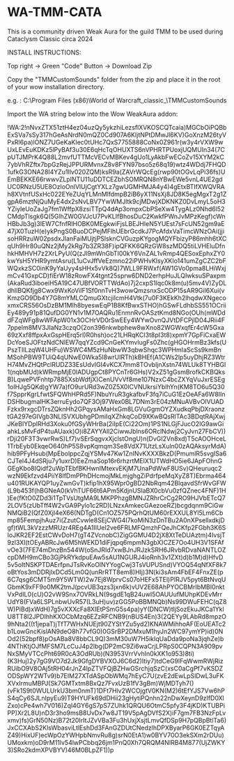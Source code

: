 # WA-TMM-CATA
This is a community driven Weak Aura for the guild TMM to be used during Cataclysm Classic circa 2024


INSTALL INSTRUCTIONS:

Top right -> Green "Code" Button -> Download Zip

Copy the "TMMCustomSounds" folder from the zip and place it in the root of your wow installation directory.

e.g. : C:\Program Files (x86)\World of Warcraft\_classic_\TMMCustomSounds

Import the WA string below into the Wow WeakAura addon:

!WA:2!nNvxZTX51ztH4ez04uzQy5ykzhiLezsflXVKOSCQTcaia)MGCbOiPQBbExSVa7sSy317hGeAsNrdN0mQZ0Cd907A6KIjtNPtDMwJl6KV)GoXnzM26tyVPxRl6pa)lONZ7UGeKaKIec0tUHc7QxS7755888CoNx0Z961r(w3y4rVXW9wUxLEvEuKDKz5lPyBAf3u30E6qHcTqOHUXTS6nVPHRTPUoxjUQMUIn34(7CpUTJMPrK4Q88L2mvfUTTMcVECvMBKev4gUo1LyAkbFwECoZv15XYM2kC7ybVhRZftx7bpGzRejJPPURMvnxZ8v8FYN97bso5z68q19)wtz4WDdj7FHQD1ufkG3ONA28I4YZu1Ilv020ZQM)ksR9a(ZAVrWQcEg(rwp90tOGvLqPi36fs)UEmBEKKE66rwwvZLpINTU11uDDTCEZbhSOMRQN8nYBwEWe5vnL4UE2gdUC0RNzU5UE8OzIoOnlVlUjCgtYXLz7gwUGMHMJA4y4)4gEtxBTIfXWQVRAh8XVtnfUSxHc022EYeZUqYLMnMlfdmpB2iB6yX11NsXj8JD8K5egMgxT2g1ZgpA6mztNjQuMyE4dx2sNvLBV7YwWMJltk9cjMDwjXDKNKZ0DvLmyL5oH3YZiyleUoZaJg7fm1WffpX8zsiTTpQ4dAp3ompxCbPSeXw4TygALz0Nhd6l52CMdpTlsgk6Q(5GlhZW0GVJcU7PvKLIfBhosDuC2KwkfPWnJvMPzKegf)cWnHBbJb3g)3lEW7CfnfRlHOBK0MEgkwiFjsLBEJHIeN5YUEst7sFcUN52gm9aE47jX0TuzH(e)ykPngS0BuoDCPejMFlhUEbrGcdkJ7PcAfdxVaTimcWNzOAi(jjisoHRRzuW02psdxJIanFaiMUjtjPSlsknCVGuzpKYgogMQYFbizyP86mhh6tXCqUh9Hr80uQNz2jMy2kRg7b3ZR38F)ipQFKK6QRzGW8szMDQ5tiLVHEluDfnhkHMHVH7z2XrLPyU(Q(zJl9mWnGbTI00kY6VnZAL1vRmp4QESoxEphxZY0kwYsH5YHR9ymtAsru(L1uCvJffVeEzmno22iPWHvKlsyXKIo141umZgCZC2bFWQxkzSC0inK9yYaUyy4sHHx5vVk8Q)7WLL9FRWxf(AW1GVo0pma8LHiWxjmCv41GxpCD)fiErW18zRowFX4tgnt25sprw6DND2erhpHuJLQIwksuSPaxpm(AkaRud3iboeiH5A19C47UBfVORTTWdAo)7j2cxpS1lqc0k8m(u)5mv4V)ZyDLdhllBQKfjg8Cwx9WxKoVilF1Sf0nnTvH3wowQmzsnxScODP15sAR9Gil6Xui(vKmzGO9Db4Y7G8mYMLCQmuGXtcjiIcmH4Vtk(7u0F3KEkKh2lhqdwXNgecoxmxCRS56OsDzBM1Mlh8byeswEqP1B8KfBwxSTHO)hGSwFLdhbSS551OCriiEy489y91p81QufDG0YN1v1M7OAQRu1EnmnRvOASztKmd8NGo(OUh(mWDddFZqWFg8wWFApW01x3OCHrVD0rSwEEy4WYwOvnQJVtDFCPjlD04JRii4F7ppelm8MV3JIaNz3czqO(2on396nkwbphew8wXno82WGWxqfEr4cW5Gxa69zXxf8ffpxAxGspHErq5rI)R0hsh)oc21LHRqKCI3t8pI3t8)xpmY7GpFiCxaEWDcYoeSJOFtzNdCNlEW7qqYZcd9CnGeKYmvlugFs0Zhc(gHGOHrmBz3kfs(UPszTIlLzqW4UHFu)WSWC4M5zHuNbwW3qbwShqc3WPHmIaScSs9kmBnMSohPBW9TUiQ4qUNwE0Wka5I8wrUIRTh)kBHEf(A1CWs2lp5uyDhjRZ3WtrH74MvZHQtPclRUDZ33EsUdvIGI4vKCX7mm8TOvbljnXstn74WLUk8TYHBGl1(nqbMUd)kWRmpMjE0lADUgpCt8PYCnTr6GHs)V2xZ51gGsmBrofkCKBQksB)LqwePVFnhtp7885XsbWdfjX)CenUVvVf8me107NzxC4bcZXYqVuJxrESEg1oIHJg5QKd)gYW7a)fO9urURd3wZ0Z5X0lCVNUkrsiYblhYn(KM8TO6u5Q30f7SpprKgrLfwtSFQWhHPRd5F)NbuYruR3gkafbvF3fq7iCuG1EzOeAFa6W8IInDSHbugmalHK3erruEydo7QF3Oj97Wex0BL7DNm3rE04zMNuAVBvOIVUADFzkx9rxgcDTrsZQknHh2GPqysAMaHxGm8LGVuGgmOYZXudkqPbjDXraonztGA297eGIVgb3NLISVXUbhgPDmiIqXZhkqCoD9XKwBQsRlTAc3BDqtRAjXwjJKeBIYDplRHd3Xoku0fGSyWHrBa(2iIpE(Ci22Om)1PS1NLGjFJucO2IG9awGiahkLsMvFdP4tuAUaxk)O)i8ZAYYAlI2CiwwJblns6ORclNdwj2CyJvn27FbCV))rDji20F3T3vwrRwS)Lf7)vSErSqgvxXjclstOngU)n(DvGI2Vn8xd)T5cAOOHceL1TrbEyb0EkqeO640hP5S8vpKqmqm3Se8VdX71UtzLsXuln00zAQAksyrMdA)hib9PFyHsub(MpEbolppcZqjYSMv47Kw1ZnINvKXXXBkzD(PmumlR5svgISa6CJTel4J4dSRju7y1uxrD)EeZmaSop16r6rhzrtMEIX1UTWdHO5ie6JApFOhnGGEgKbo8IQidf2uWpTEbfBKHwnIMtexvEKjM7UnaPdWwF8USv)QHeuruqc2wzN9Ekfzvd4PiiY8lfDmPPhDHcmojMkLmjghgZiPdrfpeMqXyZ8T)Ebrma464u401RUKAYQP1uyZwnGvT)kfip1hX95Wpr0gBD2NbRqm42BlqavdSfrWvGFW(L9b453f(hBGNeA0(kVhTUF66t6APm5KdjnUSIaBX0cbVu0zfQZnec4FNF)1H)Ee(fKtO0ZDd3i1TpTVsUtgMA9LMKPPhzgBMNJZRhrCrCg2RO9HJVbETcQ72LOV5(zUbTff4W2vGA9Pylo1c2RD)LNzxAmkecGAezoeRZ)bcgdqnm9CiGwNMQiB2(QfZ0XjI4eX66(NDTgD(Cn1OZ575PQrhQtUM60rEXXUL8Yl5Lm6Cbmp85FempjhAuz7i(ZzutCvwle8SEjCWG4I7koMiN3zDnTBu2A0nXPsellxdkjDgf)tWL3kVzzzMRUzr4REg4A1IlUel2ve6FRLMFQmzhFQeJhCKfp2FGbh3K6SIoJKR2EF2EstCWvDoH7(gT4ZVcnobC)ZigGGMU4D2jX8XtTeDUAztm)4IvsjT9zl3XI(tOEyABRcJw6M5hWEKD1diFjqpq6mpmN3gbX)CZE7Oo4UH3V1SFAfvOe3(7FE74mDnzBn544W(oSnJRId7xwBJnJRJzkSRH6JRvbRDvaNANTLOZcpDMH9mCBo3GjPkRYkdpuEAw5sAU1NGURJ4ioRnh3v1ZXt)d)b1M)d)HfvD5v5oItNSKPTDAErfpnJTsRvKoOlNYYogCwj3TsVUPUSnd)VYOQ54qNfXF8k7oBtYos3mDDRjlxDCd5Lm0Q(unRrRTT8em8)HIj)3N(ki3sAm4FbEF4FnxZE(p6C7qsg6CMT5m9Y5WTW)2w7Ej8WprvCs07oHEFx5TEl)PIRJV5pyt6BtNvqUGbmK9xFF9o0MK2tmJ(pcvUB3qzs3jxn6k)vUV2E68AhPYOCBMrIbMBI0nktVxPdIL0(cU)O2vW9Snx7OVRkLN(9sgdE1qB24uwI5OAUUufMUhpKDEvMrrUdY8(FVa6LSPLnbwUvR57(L3uH)uv)zGG5PoBBMNQb)Ns99DWuFEHC(qZ8W)PiBd)xWdH)7g5vXXXcFa8XIEtPSmG5s4pa)yY(DNCW)tljSozEkuJKCa1YklU8TT8l2JPDIhhKXOCbMzq6EZzRFCNB9(nBUS4En)3(2QEYy9LAbRd8mpzO9hNta2((t1jepaT)jTfT7WHxNUEjt90ZYStYZu5yd2)KNAWMihhoAF(EoUEATc2b1LowGncKislAN9deO8h77vfG0)0GSrBP2DMxuM1hyJn2WC97ymYP)id)0NOd2(52bpf8)pOsABa8V8bbCL9Q)3mM30uW7H5ikIqUaDda9poNa3jqhZe)b4NThKtjOJfMFSM7LcCuJ4p2lbg(DP2mC9Zi6waCrjLPRpS0CQPN3A909pvNxSMyVTCcPht69R0cA3OdRUb)(N3953VrrVvhIn0kXK1o953)8ti)(K3Huj)2y7gG9VO7d2Jk9GfgDYBVXOJ6C6d2)Itiy7)tdCeG9lFqWwmRWjRizRUibO9V8OAj5tRH04rJnZ4lpZTVFQjBZHwGSrchjqSzC(xsC0aCgPf7vKSDZODSpWY2WTv9)b7EIM27XTdASpObWMq7hEyC7U(zvE2dEwLpSlDwL3uFKXVxIrmuMBPJ(Sk7GMTxtm8BxQz7FvxUzB1fV3gBm)WjMDTyh7()(vFk1S9t0WULUrkU3bm0nmT)1DFt7Hlv2WCOjgtV0KN(M2)6tEfYJS7Vw6hPS4qCy6SJLnIpyEu9)T9HYUFk69dDHii23gHytiPQnhn22nDwXeynD9zIfD0XlZxo)cPe4wh7V016)Zql4GY6gS7pS7ZUhk1QRQU6OtmC5pfy3F4jKD)KTUBPiPP)Xr2L8U)nD3r3ho9msB8UvDx7w8JT19V5pAgDVfS2X)iF7gm7FB3NzFpLvxmv)fs)GrN50Nz)B72t20IrItJZvVBa3Fu3hUxjXsjtLmvQfDSp9H7pQBpBtlTa6)JxCCXAbS2KlsWbasviLtlEshDd3FAnGZDUtCNedzlhDPXByarP6GK0EZTqyAZ49)HixUF)ecWpOzYWHpbNmvRu8g)srN0EtA1)w0BYV70O3ekSXm2rDUu)UMoxkm)oD9rM11lv54lwPCbbq26jm1PnQ0Xh7QRQM4NIRB4M877(UjZWKY3)SRo2kdmXPVBYV)46M0BLpZF1))p
















